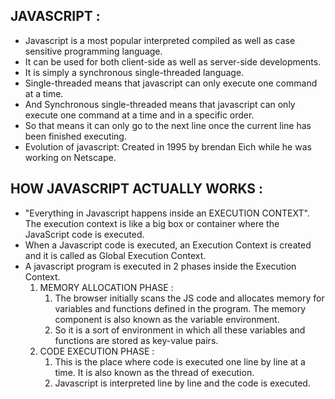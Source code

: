 ## JAVASCRIPT :

-   Javascript is a most popular interpreted compiled as well as case sensitive programming language.
-   It can be used for both client-side as well as server-side developments.
-   It is simply a synchronous single-threaded language.
-   Single-threaded means that javascript can only execute one command at a time.
-   And Synchronous single-threaded means that javascript can only execute one command at a time and in a specific order.
-   So that means it can only go to the next line once the current line has been finished executing.
-   Evolution of javascript: Created in 1995 by brendan Eich while he was working on Netscape.

## HOW JAVASCRIPT ACTUALLY WORKS :

-   "Everything in Javascript happens inside an EXECUTION CONTEXT". The execution context is like a big box or container where the JavaScript code is executed.
-   When a Javascript code is executed, an Execution Context is created and it is called as Global Execution Context.
-   A javascript program is executed in 2 phases inside the Execution Context.
    1. MEMORY ALLOCATION PHASE :
        1. The browser initially scans the JS code and allocates memory for variables and functions defined in the program.
           The memory component is also known as the variable environment.
        2. So it is a sort of environment in which all these variables and functions are stored as key-value pairs.
    2. CODE EXECUTION PHASE :
        1. This is the place where code is executed one line by line at a time. It is also known as the thread of execution.
        2. Javascript is interpreted line by line and the code is executed.
